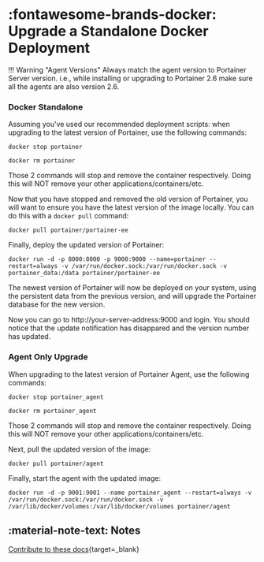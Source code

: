 # :fontawesome-brands-docker: Upgrade a Standalone Docker Deployment

!!! Warning "Agent Versions"
    Always match the agent version to Portainer Server version. i.e., while installing or upgrading to Portainer 2.6 make sure all the agents are also version 2.6. 

### Docker Standalone

Assuming you've used our recommended deployment scripts: when upgrading to the latest version of Portainer, use the following commands:

```shell
docker stop portainer
```

```shell
docker rm portainer
```

Those 2 commands will stop and remove the container respectively. Doing this will NOT remove your other applications/containers/etc.

Now that you have stopped and removed the old version of Portainer, you will want to ensure you have the latest version of the image locally. You can do this with a `docker pull` command:

```shell
docker pull portainer/portainer-ee
```
Finally, deploy the updated version of Portainer:

```shell
docker run -d -p 8000:8000 -p 9000:9000 --name=portainer --restart=always -v /var/run/docker.sock:/var/run/docker.sock -v portainer_data:/data portainer/portainer-ee
```

The newest version of Portainer will now be deployed on your system, using the persistent data from the previous version, and will upgrade the Portainer database for the new version.

Now you can go to http://your-server-address:9000 and login. You should notice that the update notification has disappared and the version number has updated.
### Agent Only Upgrade

When upgrading to the latest version of Portainer Agent, use the following commands:

```shell
docker stop portainer_agent
```

```shell
docker rm portainer_agent
```

Those 2 commands will stop and remove the container respectively. Doing this will NOT remove your other applications/containers/etc.

Next, pull the updated version of the image:

```shell
docker pull portainer/agent
```

Finally, start the agent with the updated image:

```shell
docker run -d -p 9001:9001 --name portainer_agent --restart=always -v /var/run/docker.sock:/var/run/docker.sock -v /var/lib/docker/volumes:/var/lib/docker/volumes portainer/agent
```

## :material-note-text: Notes
[Contribute to these docs](https://github.com/portainer/portainer-docs/blob/master/contributing.md){target=_blank}

